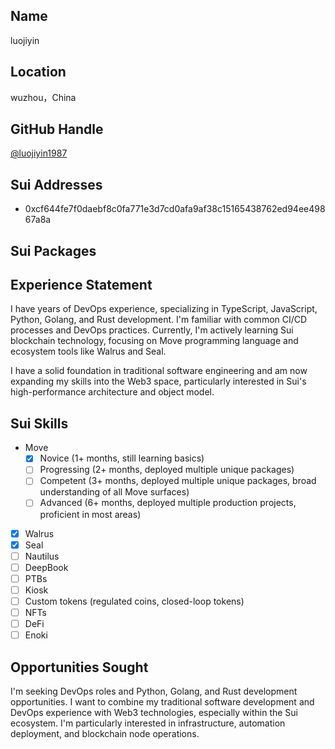 ## Name

luojiyin

## Location

wuzhou，China

## GitHub Handle

[@luojiyin1987](https://github.com/luojiyin1987)

## Sui Addresses

- 0xcf644fe7f0daebf8c0fa771e3d7cd0afa9af38c15165438762ed94ee49867a8a

## Sui Packages

## Experience Statement

I have years of DevOps experience, specializing in TypeScript, JavaScript, Python, Golang, and Rust development. I'm familiar with common CI/CD processes and DevOps practices. Currently, I'm actively learning Sui blockchain technology, focusing on Move programming language and ecosystem tools like Walrus and Seal.

I have a solid foundation in traditional software engineering and am now expanding my skills into the Web3 space, particularly interested in Sui's high-performance architecture and object model.

## Sui Skills

- Move
  - [x] Novice (1+ months, still learning basics)
  - [ ] Progressing (2+ months, deployed multiple unique packages)
  - [ ] Competent (3+ months, deployed multiple unique packages, broad understanding of all Move surfaces)
  - [ ] Advanced (6+ months, deployed multiple production projects, proficient in most areas)
- [x] Walrus
- [x] Seal
- [ ] Nautilus
- [ ] DeepBook
- [ ] PTBs
- [ ] Kiosk
- [ ] Custom tokens (regulated coins, closed-loop tokens)
- [ ] NFTs
- [ ] DeFi
- [ ] Enoki

## Opportunities Sought

I'm seeking DevOps roles and Python, Golang, and Rust development opportunities. I want to combine my traditional software development and DevOps experience with Web3 technologies, especially within the Sui ecosystem. I'm particularly interested in infrastructure, automation deployment, and blockchain node operations.
